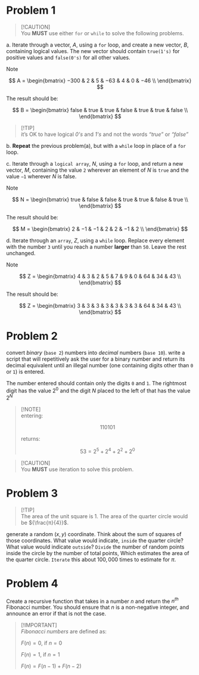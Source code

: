 
# Problem 1
> \[!CAUTION]\
> You **MUST** use either `for` or `while` to solve the following problems.


a. Iterate through a vector, $A$, using a `for` loop, and create a new vector, $B$, containing
logical values. The new vector should contain `true(1's)` for positive values and `false(0's)` for all
other values. 

> [!NOTE] 
> 
> $$ A = \begin{bmatrix}
−300 & 2 & 5 & −63 & 4 & 0 & −46 \\
\end{bmatrix} $$
> 
> The result should be: 
> 
> $$ B = \begin{bmatrix}
false & true & true & false & true & true & false \\
\end{bmatrix} $$


> \[!TIP]\
it’s OK to have logical *0's* and *1's* and not the words
*“true”* or *“false”*

b. **Repeat** the previous problem(a), but with a `while` loop in place of a `for` loop.

c. Iterate through a `logical array`, $N$, using a `for` loop, and return a new vector, $M$,
containing the value `2` wherever an element of $N$ is `true` and the value `−1` wherever $N$ is false. 

> [!NOTE]
>
> $$ N = \begin{bmatrix}
true & false & false & true & true & false & true \\
\end{bmatrix} $$
>
> The result should be:
>
> $$ M = \begin{bmatrix}
2 & −1 & −1 & 2 & 2 & −1 & 2 \\
\end{bmatrix} $$


d. Iterate through an `array`, $Z$, using a `while` loop. Replace every element with the number
`3` until you reach a number **larger** than `50`. Leave the rest unchanged. 

> [!NOTE]
>
> $$ Z = \begin{bmatrix}
4 & 3 & 2 & 5 & 7 & 9 & 0 & 64 & 34 & 43 \\
\end{bmatrix} $$
>
> The result should be:
>
> $$ Z = \begin{bmatrix}
3 & 3 & 3 & 3 & 3 & 3 & 3 & 64 & 34 & 43 \\
\end{bmatrix} $$

# Problem 2
convert $binary$ (`base 2`) numbers into $decimal$ numbers (`base 10`). write a script that will repetitively ask the user for 
a binary number and return its decimal equivalent until an illegal number (one containing digits other than `0` or `1`) 
is entered. 

The number entered should contain only the digits `0` and `1`. The rightmost digit has the value $2^0$ and
   the digit $N$ placed to the left of that has the value $2^N$

> \[!NOTE]\
> entering:
> 
>$$ 
110101 
> $$
> 
> returns:
> 
> $$
> 53 = 2^5 + 2^4 + 2^2 + 2^0
> $$

> \[!CAUTION]\
> You **MUST** use iteration to solve this problem.


# Problem 3

>\[!TIP]\
 The area of the unit square is $1$. The area of the quarter circle would be ${\frac{π}{4}}$.

generate a random $(x,y)$ coordinate. Think about the sum of squares of those
   coordinates. What value would indicate, `inside` the quarter circle? What value
   would indicate `outside`? `Divide` the number of random points inside
   the circle by the number of total points, Which estimates the area of the quarter circle.
`Iterate` this about $100,000$ times to estimate for $π$.

# Problem 4
Create a recursive function that takes in a number $n$ and return the $n^{th}$
   Fibonacci number. You should ensure that $n$ is a non-negative integer, and announce an error if
   that is not the case.

>\[!IMPORTANT]\
>  $Fibonacci$ $numbers$ are defined as:
>
>  $F(n) = 0$, if $n=0$
>
>  $F(n) = 1$, if $n=1$
>
>  $F(n) = F(n-1) + F(n-2)$
